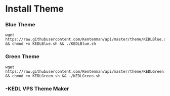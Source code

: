 # Install Theme

### Blue Theme
```
wget https://raw.githubusercontent.com/Kentemman/api/master/theme/KEDLBlue.sh && chmod +x KEDLBlue.sh && ./KEDLBlue.sh
```
### Green Theme
```
wget https://raw.githubusercontent.com/Kentemman/api/master/theme/KEDLGreen.sh && chmod +x KEDLGreen.sh && ./KEDLGreen.sh
```
### -KEDL VPS Theme Maker
